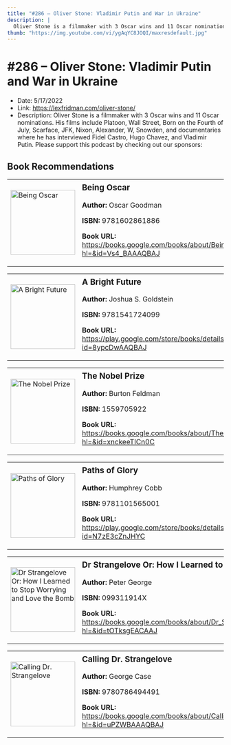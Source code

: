 ```yaml
---
title: "#286 – Oliver Stone: Vladimir Putin and War in Ukraine"
description: |
  Oliver Stone is a filmmaker with 3 Oscar wins and 11 Oscar nominations. His films include Platoon, Wall Street, Born on the Fourth of July, Scarface, JFK, Nixon, Alexander, W, Snowden, and documentaries where he has interviewed Fidel Castro, Hugo Chavez, and Vladimir Putin. Please support this podcast by checking out our sponsors:"
thumb: "https://img.youtube.com/vi/ygAqYC8JOQI/maxresdefault.jpg"
---
```


# #286 – Oliver Stone: Vladimir Putin and War in Ukraine

  - Date: 5/17/2022
  - Link: https://lexfridman.com/oliver-stone/
  - Description: Oliver Stone is a filmmaker with 3 Oscar wins and 11 Oscar nominations. His films include Platoon, Wall Street, Born on the Fourth of July, Scarface, JFK, Nixon, Alexander, W, Snowden, and documentaries where he has interviewed Fidel Castro, Hugo Chavez, and Vladimir Putin. Please support this podcast by checking out our sponsors:

## Book Recommendations

<table style="border: none;"><tr style="border: none;"><td style="border: none;"><img src="https://books.google.com/books/content?id=Vs4_BAAAQBAJ&printsec=frontcover&img=1&zoom=1&edge=curl&source=gbs_api" alt="Being Oscar" width="150" style="vertical-align: top;"></td><td style="border: none; vertical-align: top;"><h3 style='margin-top: 5'>Being Oscar</h3><p><strong>Author:</strong> Oscar Goodman</p><p><strong>ISBN:</strong> 9781602861886</p><p><strong>Book URL:</strong> <a href="https://books.google.com/books/about/Being_Oscar.html?hl=&id=Vs4_BAAAQBAJ">https://books.google.com/books/about/Being_Oscar.html?hl=&id=Vs4_BAAAQBAJ</a></p></td></tr></table>
<table style="border: none;"><tr style="border: none;"><td style="border: none;"><img src="https://books.google.com/books/content?id=8ypcDwAAQBAJ&printsec=frontcover&img=1&zoom=1&edge=curl&source=gbs_api" alt="A Bright Future" width="150" style="vertical-align: top;"></td><td style="border: none; vertical-align: top;"><h3 style='margin-top: 5'>A Bright Future</h3><p><strong>Author:</strong> Joshua S. Goldstein</p><p><strong>ISBN:</strong> 9781541724099</p><p><strong>Book URL:</strong> <a href="https://play.google.com/store/books/details?id=8ypcDwAAQBAJ">https://play.google.com/store/books/details?id=8ypcDwAAQBAJ</a></p></td></tr></table>
<table style="border: none;"><tr style="border: none;"><td style="border: none;"><img src="https://books.google.com/books/content?id=xnckeeTICn0C&printsec=frontcover&img=1&zoom=1&edge=curl&source=gbs_api" alt="The Nobel Prize" width="150" style="vertical-align: top;"></td><td style="border: none; vertical-align: top;"><h3 style='margin-top: 5'>The Nobel Prize</h3><p><strong>Author:</strong> Burton Feldman</p><p><strong>ISBN:</strong> 1559705922</p><p><strong>Book URL:</strong> <a href="https://books.google.com/books/about/The_Nobel_Prize.html?hl=&id=xnckeeTICn0C">https://books.google.com/books/about/The_Nobel_Prize.html?hl=&id=xnckeeTICn0C</a></p></td></tr></table>
<table style="border: none;"><tr style="border: none;"><td style="border: none;"><img src="https://books.google.com/books/content?id=N7zE3cZnJHYC&printsec=frontcover&img=1&zoom=1&edge=curl&source=gbs_api" alt="Paths of Glory" width="150" style="vertical-align: top;"></td><td style="border: none; vertical-align: top;"><h3 style='margin-top: 5'>Paths of Glory</h3><p><strong>Author:</strong> Humphrey Cobb</p><p><strong>ISBN:</strong> 9781101565001</p><p><strong>Book URL:</strong> <a href="https://play.google.com/store/books/details?id=N7zE3cZnJHYC">https://play.google.com/store/books/details?id=N7zE3cZnJHYC</a></p></td></tr></table>
<table style="border: none;"><tr style="border: none;"><td style="border: none;"><img src="https://books.google.com/books/content?id=tOTksgEACAAJ&printsec=frontcover&img=1&zoom=1&source=gbs_api" alt="Dr Strangelove Or: How I Learned to Stop Worrying and Love the Bomb" width="150" style="vertical-align: top;"></td><td style="border: none; vertical-align: top;"><h3 style='margin-top: 5'>Dr Strangelove Or: How I Learned to Stop Worrying and Love the Bomb</h3><p><strong>Author:</strong> Peter George</p><p><strong>ISBN:</strong> 099311914X</p><p><strong>Book URL:</strong> <a href="https://books.google.com/books/about/Dr_Strangelove_Or_How_I_Learned_to_Stop.html?hl=&id=tOTksgEACAAJ">https://books.google.com/books/about/Dr_Strangelove_Or_How_I_Learned_to_Stop.html?hl=&id=tOTksgEACAAJ</a></p></td></tr></table>
<table style="border: none;"><tr style="border: none;"><td style="border: none;"><img src="https://books.google.com/books/content?id=uPZWBAAAQBAJ&printsec=frontcover&img=1&zoom=1&edge=curl&source=gbs_api" alt="Calling Dr. Strangelove" width="150" style="vertical-align: top;"></td><td style="border: none; vertical-align: top;"><h3 style='margin-top: 5'>Calling Dr. Strangelove</h3><p><strong>Author:</strong> George Case</p><p><strong>ISBN:</strong> 9780786494491</p><p><strong>Book URL:</strong> <a href="https://books.google.com/books/about/Calling_Dr_Strangelove.html?hl=&id=uPZWBAAAQBAJ">https://books.google.com/books/about/Calling_Dr_Strangelove.html?hl=&id=uPZWBAAAQBAJ</a></p></td></tr></table>
